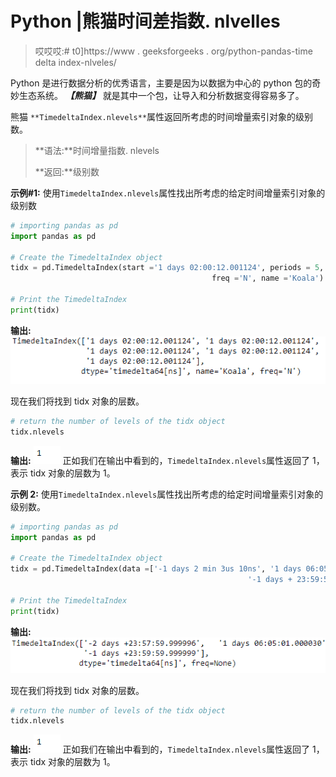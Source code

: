 # Python |熊猫时间差指数. nlvelles

> 哎哎哎:# t0]https://www . geeksforgeeks . org/python-pandas-time delta index-nlveles/

Python 是进行数据分析的优秀语言，主要是因为以数据为中心的 python 包的奇妙生态系统。 ***【熊猫】*** 就是其中一个包，让导入和分析数据变得容易多了。

熊猫 `**TimedeltaIndex.nlevels**`属性返回所考虑的时间增量索引对象的级别数。

> **语法:**时间增量指数. nlevels
> 
> **返回:**级别数

**示例#1:** 使用`TimedeltaIndex.nlevels`属性找出所考虑的给定时间增量索引对象的级别数

```py
# importing pandas as pd
import pandas as pd

# Create the TimedeltaIndex object
tidx = pd.TimedeltaIndex(start ='1 days 02:00:12.001124', periods = 5,
                                             freq ='N', name ='Koala')

# Print the TimedeltaIndex
print(tidx)
```

**输出:**
![](img/7deceee04893841a5d10f9420bdd7b3a.png)

现在我们将找到 tidx 对象的层数。

```py
# return the number of levels of the tidx object
tidx.nlevels
```

**输出:**
![](img/f403ce1b5f286d32c53a09638e010757.png)
正如我们在输出中看到的，`TimedeltaIndex.nlevels`属性返回了 1，表示 tidx 对象的层数为 1。

**示例 2:** 使用`TimedeltaIndex.nlevels`属性找出所考虑的给定时间增量索引对象的级别数。

```py
# importing pandas as pd
import pandas as pd

# Create the TimedeltaIndex object
tidx = pd.TimedeltaIndex(data =['-1 days 2 min 3us 10ns', '1 days 06:05:01.000030',
                                                     '-1 days + 23:59:59.999999'])

# Print the TimedeltaIndex
print(tidx)
```

**输出:**
![](img/9fcfc935fbe07b4e4e3e3328815e648a.png)

现在我们将找到 tidx 对象的层数。

```py
# return the number of levels of the tidx object
tidx.nlevels
```

**输出:**
![](img/f403ce1b5f286d32c53a09638e010757.png)
正如我们在输出中看到的，`TimedeltaIndex.nlevels`属性返回了 1，表示 tidx 对象的层数为 1。